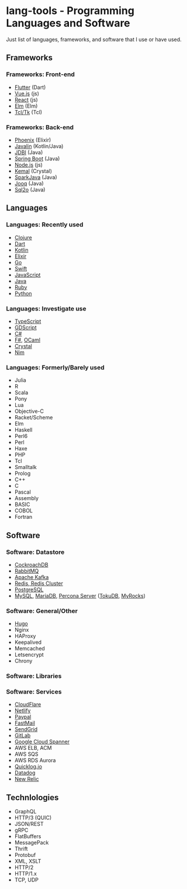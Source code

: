 # lang-tools - Programming Languages and Software

Just list of languages, frameworks, and software that I use or have used.

## Frameworks

### Frameworks: Front-end

- [Flutter](https://flutter.io) (Dart)
- [Vue.js](https://vuejs.org/) (js)
- [React](https://reactjs.org/) (js)
- [Elm](https://elm-lang.org/) (Elm)
- [Tcl/Tk](http://www.tcltk.com/) (Tcl)

### Frameworks: Back-end

- [Phoenix](https://phoenixframework.org/) (Elixir)
- [Javalin](http://javalin.io/) (Kotlin/Java)
- [JDBI](http://jdbi.org/) (Java)
- [Spring Boot](https://spring.io/projects/spring-boot) (Java)
- [Node.js](https://nodejs.org/en/) (js)
- [Kemal](http://kemalcr.com/) (Crystal)
- [SparkJava](http://sparkjava.com/) (Java)
- [Jooq](https://www.jooq.org/) (Java)
- [Sql2o](https://www.sql2o.org/) (Java)

## Languages

### Languages: Recently used

- [Clojure](https://clojure.org/)
- [Dart](https://www.dartlang.org/)
- [Kotlin](https://kotlinlang.org/)
- [Elixir](https://elixir-lang.org/)
- [Go](https://golang.org/)
- [Swift](https://swift.org/)
- [JavaScript](https://developer.mozilla.org/bm/docs/Web/JavaScript)
- [Java](https://openjdk.java.net/)
- [Ruby](https://www.ruby-lang.org/en/)
- [Python](https://www.python.org/)

### Languages: Investigate use

- [TypeScript](https://www.typescriptlang.org/)
- [GDScript](https://docs.godotengine.org/en/3.0/getting_started/scripting/gdscript/gdscript_basics.html)
- [C#](https://docs.microsoft.com/en-us/dotnet/csharp/)
- [F#](https://fsharp.org/), [OCaml](https://ocaml.org/)
- [Crystal](https://crystal-lang.org/)
- [Nim](https://nim-lang.org/)

### Languages: Formerly/Barely used

- Julia
- R
- Scala
- Pony
- Lua
- Objective-C
- Racket/Scheme
- Elm
- Haskell
- Perl6
- Perl
- Haxe
- PHP
- Tcl
- Smalltalk
- Prolog
- C++
- C
- Pascal
- Assembly
- BASIC
- COBOL
- Fortran

## Software

### Software: Datastore

- [CockroachDB](https://www.cockroachlabs.com/docs/stable/)
- [RabbitMQ](https://www.rabbitmq.com/)
- [Apache Kafka](https://kafka.apache.org/)
- [Redis, Redis Cluster](https://redis.io/)
- [PostgreSQL](https://www.postgresql.org/)
- [MySQL](https://www.mysql.com/), [MariaDB](https://mariadb.org/), [Percona Server](https://www.percona.com/software/mysql-database/percona-server) ([TokuDB](https://www.percona.com/software/mysql-database/percona-tokudb), [MyRocks](http://myrocks.io/))

### Software: General/Other

- [Hugo](https://gohugo.io/)
- Nginx
- HAProxy
- Keepalived
- Memcached
- Letsencrypt
- Chrony

### Software: Libraries

### Software: Services

- [CloudFlare](http://cloudflare.com/)
- [Netlify](http://netlify.com/)
- [Paypal](http://paypal.com/)
- [FastMail](http://fastmail.com/)
- [SendGrid](http://sendgrid.com/)
- [GitLab](http://gitlab.com/)
- [Google Cloud Spanner](https://cloud.google.com/spanner/)
- AWS ELB, ACM
- AWS SQS
- AWS RDS Aurora
- [Quicklog.io](http://quicklog.io/)
- [Datadog](https://www.datadoghq.com/)
- [New Relic](http://newrelic.com/)

## Technlologies

- GraphQL
- HTTP/3 (QUIC)
- JSON/REST
- gRPC
- FlatBuffers
- MessagePack
- Thrift
- Protobuf
- XML, XSLT
- HTTP/2
- HTTP/1.x
- TCP, UDP

